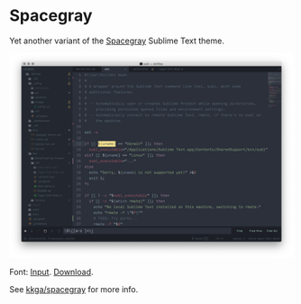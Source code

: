 # Spacegray

Yet another variant of the [Spacegray](http://kkga.github.io/spacegray/) Sublime Text theme.

![](screenshots/spacegray-v2.png)

Font: [Input](http://input.fontbureau.com/). [Download](http://input.fontbureau.com/download/).

See [kkga/spacegray](https://github.com/kkga/spacegray) for more info.

